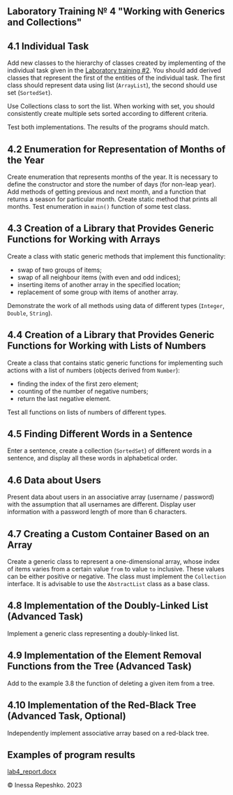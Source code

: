 ## Laboratory Training № 4 "Working with Generics and Collections"

## 4.1 Individual Task

Add new classes to the hierarchy of classes created by implementing of the individual task given in the [Laboratory training #2](https://github.com/InessaRepeshko/java-programming/blob/main/lab2). You should add derived classes that represent the first of the entities of the individual task. The first class should represent data using list (```ArrayList```), the second should use set (```SortedSet```).

Use Collections class to sort the list. When working with set, you should consistently create multiple sets sorted according to different criteria.

Test both implementations. The results of the programs should match.

## 4.2 Enumeration for Representation of Months of the Year

Create enumeration that represents months of the year. It is necessary to define the constructor and store the number of days (for non-leap year). Add methods of getting previous and next month, and a function that returns a season for particular month. Create static method that prints all months. Test enumeration in ```main()``` function of some test class.

## 4.3 Creation of a Library that Provides Generic Functions for Working with Arrays

Create a class with static generic methods that implement this functionality:
* swap of two groups of items;
* swap of all neighbour items (with even and odd indices);
* inserting items of another array in the specified location;
* replacement of some group with items of another array.

Demonstrate the work of all methods using data of different types (```Integer```, ```Double```, ```String```).

## 4.4 Creation of a Library that Provides Generic Functions for Working with Lists of Numbers

Create a class that contains static generic functions for implementing such actions with a list of numbers (objects derived from ```Number```):
* finding the index of the first zero element;
* counting of the number of negative numbers;
* return the last negative element.

Test all functions on lists of numbers of different types.

## 4.5 Finding Different Words in a Sentence

Enter a sentence, create a collection (```SortedSet```) of different words in a sentence, and display all these words in alphabetical order.

## 4.6 Data about Users

Present data about users in an associative array (username / password) with the assumption that all usernames are different. Display user information with a password length of more than 6 characters.

## 4.7 Creating a Custom Container Based on an Array

Create a generic class to represent a one-dimensional array, whose index of items varies from a certain value ```from``` to value ```to``` inclusive. These values can be either positive or negative. The class must implement the ```Collection``` interface. It is advisable to use the ```AbstractList``` class as a base class.

## 4.8 Implementation of the Doubly-Linked List (Advanced Task)

Implement a generic class representing a doubly-linked list.

## 4.9 Implementation of the Element Removal Functions from the Tree (Advanced Task)

Add to the example 3.8 the function of deleting a given item from a tree.

## 4.10  Implementation of the Red-Black Tree (Advanced Task, Optional)

Independently implement associative array based on a red-black tree.

## Examples of program results

[lab4_report.docx](https://github.com/InessaRepeshko/java-programming/blob/main/lab4/lab4_report.docx)

© Inessa Repeshko. 2023

